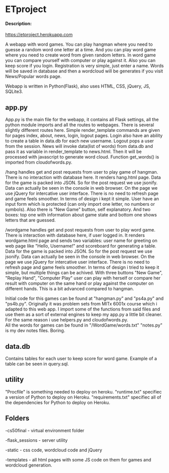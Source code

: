 # ETproject

#### Description:
https://etproject.herokuapp.com

A webapp with word games. You can play hangman where you need to guesse a random word one letter at a time.
And you can play word game where you need to create word from given random letters. 
In word game you can compare yourself with computer or play against it.
Also you can keep score if you login. Registration is very simple, just enter a name.
Words will be saved in database and then a wordcloud will be generates if you visit News/Popular words page.

Webapp is written in Python(Flask), also uses HTML, CSS, jQuery, JS, SQLite3.

## app.py ##

App.py is the main file for the webapp, it contains all Flask settings, all the python module imports and 
all the routes to webpages. There is several slightly different routes here.
Simple render_template commands are given for pages index, about, news, login, logout pages.
Login also have an ability to create a table in data.db for each new username.
Logout pops a user from the session.
News will invoke data(list of words) from data.db and pass it as variable in render_template to news.html.
Then it will be processed with javascript to generate word cloud.
Function get_words() is imported from cloudofwords.py.

/hang handles get and post requests from user to play game of hangman. There is no interaction with database here.
It renders hang.html page. Data for the game is packed into JSON. So for the post request we use jsonify. Data can actually be seen in the console in web browser.
On the page we use jQuery for intercative user interface. There is no need to refresh page and game feels smoother.
In terms of design i kept it simple. User have an input form which is protected (can only import one letter, no numbers or symbols). Also there is "New Game" button, self explanatory. 
And two boxes: top one with information about game state and bottom one shows letters that are guessed.

/wordgame handles get and post requests from user to play word game. There is interaction with database here, if user logged in.
It renders wordgame.html page and sends two variables: user name for greeting on web page like "Hello, Username!" and scoreboard for generating a table.
Data for the game is packed into JSON. So for the post request we use jsonify. Data can actually be seen in the console in web browser.
On the page we use jQuery for intercative user interface. There is no need to refresh page and game feels smoother.
In terms of design i tried to keep it simple, but multiple things can be achived. With three buttons "New Game", "Replay Hand", "Computer Play"
user can play with herself or compare her result with computer on the same hand or play against the computer on different hands.
This is a bit advanced compared to hangman.

Initial code for this games can be found at "hangman.py" and "ps4a.py" and "ps4b.py". Originally it was problem sets from MITx 6001x course which
i adapted to this web app. I import some of the functions from said files and use them as a sort of external engines to keep my app.py a little bit cleaner.
For the same reason i use helpers.py and cloudofwords.py.  
All the words for games can be found in "/WordGame/words.txt"
"notes.py" is my dev notes files. Boring.

## data.db ##

Contains tables for each user to keep score for word game. Example of a table can be seen in query.sql.

## utility ##

"Procfile" is something needed to deploy on heroku. 
"runtime.txt" specifiec a version of Python to deploy on Heroku.
"requirements.txt" specifiec all of the dependencies for Python to deploy on Heroku.

## Folders ##

-cs50final - virtual environment folder

-flask_sessions - server utility

-static - css code, wordcloud code and jQuery

-templates - all html pages with some JS code on them for games and wordcloud generation.

